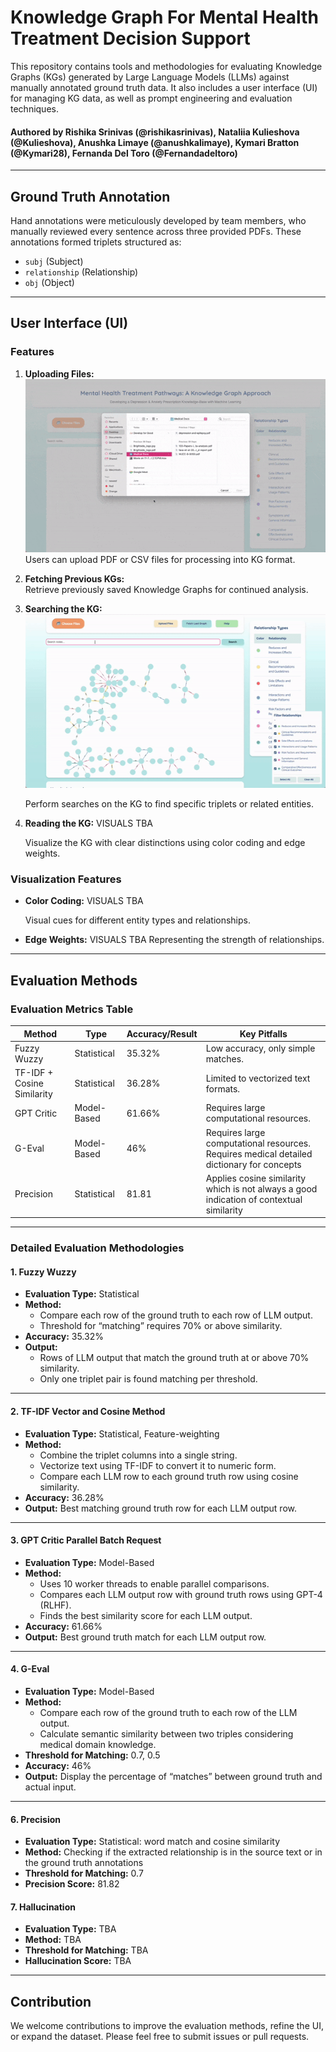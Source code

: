 # Knowledge Graph For Mental Health Treatment Decision Support

This repository contains tools and methodologies for evaluating Knowledge Graphs (KGs) generated by Large Language Models (LLMs) against manually annotated ground truth data. It also includes a user interface (UI) for managing KG data, as well as prompt engineering and evaluation techniques.

#### Authored by **Rishika Srinivas** (@rishikasrinivas), **Nataliia Kulieshova** (@Kulieshova), **Anushka Limaye** (@anushkalimaye), **Kymari Bratton** (@Kymari28), **Fernanda Del Toro** (@Fernandadeltoro)
---

## Ground Truth Annotation  

Hand annotations were meticulously developed by team members, who manually reviewed every sentence across three provided PDFs. These annotations formed triplets structured as:  
- `subj` (Subject)  
- `relationship` (Relationship)  
- `obj` (Object)  

---

## User Interface (UI)  

### Features  
1. **Uploading Files:**
   ![Animated Demo](assets/uploading.gif)
   Users can upload PDF or CSV files for processing into KG format.  

3. **Fetching Previous KGs:**  
   Retrieve previously saved Knowledge Graphs for continued analysis.  

4. **Searching the KG:**
   ![Animated Demo](assets/searching.gif)

   Perform searches on the KG to find specific triplets or related entities.  

6. **Reading the KG:**
   VISUALS TBA

    Visualize the KG with clear distinctions using color coding and edge weights.  

### Visualization Features  
- **Color Coding:**
     VISUALS TBA

   Visual cues for different entity types and relationships.  
- **Edge Weights:**
     VISUALS TBA
   Representing the strength of relationships.  

---

## Evaluation Methods  

### Evaluation Metrics Table  

| **Method**               | **Type**       | **Accuracy/Result** | **Key Pitfalls**                   |  
|---------------------------|----------------|--------------|-------------------------------------|  
| Fuzzy Wuzzy              | Statistical    | 35.32%       | Low accuracy, only simple matches. |  
| TF-IDF + Cosine Similarity | Statistical    | 36.28%       | Limited to vectorized text formats.|  
| GPT Critic               | Model-Based    | 61.66%       | Requires large computational resources.|  
| G-Eval                   | Model-Based    | 46%        | Requires large computational resources.   Requires medical detailed dictionary for concepts |  
| Precision                | Statistical    | 81.81          | Applies cosine similarity which is not always a good indication of contextual similarity    |  

---

### Detailed Evaluation Methodologies  

#### 1. **Fuzzy Wuzzy**  
- **Evaluation Type:** Statistical  
- **Method:**  
   - Compare each row of the ground truth to each row of LLM output.  
   - Threshold for “matching” requires 70% or above similarity.  
- **Accuracy:** 35.32%  
- **Output:**  
   - Rows of LLM output that match the ground truth at or above 70% similarity.  
   - Only one triplet pair is found matching per threshold.  

---

#### 2. **TF-IDF Vector and Cosine Method**  
- **Evaluation Type:** Statistical, Feature-weighting  
- **Method:**  
   - Combine the triplet columns into a single string.  
   - Vectorize text using TF-IDF to convert it to numeric form.  
   - Compare each LLM row to each ground truth row using cosine similarity.  
- **Accuracy:** 36.28%  
- **Output:** Best matching ground truth row for each LLM output row.  

---

#### 3. **GPT Critic Parallel Batch Request**  
- **Evaluation Type:** Model-Based  
- **Method:**  
   - Uses 10 worker threads to enable parallel comparisons.  
   - Compares each LLM output row with ground truth rows using GPT-4 (RLHF).  
   - Finds the best similarity score for each LLM output.  
- **Accuracy:** 61.66%  
- **Output:** Best ground truth match for each LLM output row.  

---

#### 4. **G-Eval**  
- **Evaluation Type:** Model-Based  
- **Method:**
   - Compare each row of the ground truth to each row of the LLM output.
   - Calculate semantic similarity between two triples considering medical domain knowledge.
- **Threshold for Matching:** 0.7, 0.5 
- **Accuracy:** 46% 
- **Output:** Display the percentage of “matches” between ground truth and actual input. 

---

#### 6. **Precision** 
- **Evaluation Type:** Statistical: word match and cosine similarity 
- **Method:** Checking if the extracted relationship is in the source text or in the ground truth annotations  
- **Threshold for Matching:** 0.7 
- **Precision Score:** 81.82

#### 7. **Hallucination** 
- **Evaluation Type:** TBA
- **Method:** TBA
- **Threshold for Matching:** TBA 
- **Hallucination Score:** TBA


---

## Contribution  
We welcome contributions to improve the evaluation methods, refine the UI, or expand the dataset. Please feel free to submit issues or pull requests.  


